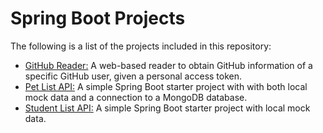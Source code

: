 # Spring Boot Projects

The following is a list of the projects included in this repository:

* [GitHub Reader:](https://github.com/Carla-de-Beer/Java/tree/master/Spring%20Boot/GitHub%20Reader) A web-based reader to obtain GitHub information of a specific GitHub user, given a personal access token.
* [Pet List API:](https://github.com/Carla-de-Beer/Java/tree/master/Spring%20Boot/Pet%20List%20API) A simple Spring Boot starter project with with both local mock data and a connection to a MongoDB database.
* [Student List API:](https://github.com/Carla-de-Beer/Java/tree/master/Spring%20Boot/Student%20List%20API) A simple Spring Boot starter project with local mock data.
